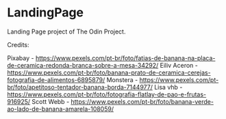 # LandingPage

Landing Page project of The Odin Project.

Credits:

Pixabay - https://www.pexels.com/pt-br/foto/fatias-de-banana-na-placa-de-ceramica-redonda-branca-sobre-a-mesa-34292/
Eiliv Aceron - https://www.pexels.com/pt-br/foto/banana-prato-de-ceramica-cerejas-fotografia-de-alimentos-6895879/
Monstera - https://www.pexels.com/pt-br/foto/apetitoso-tentador-banana-borda-7144977/
Lisa vhb - https://www.pexels.com/pt-br/foto/fotografia-flatlay-de-pao-e-frutas-916925/
Scott Webb - https://www.pexels.com/pt-br/foto/banana-verde-ao-lado-de-banana-amarela-108059/
